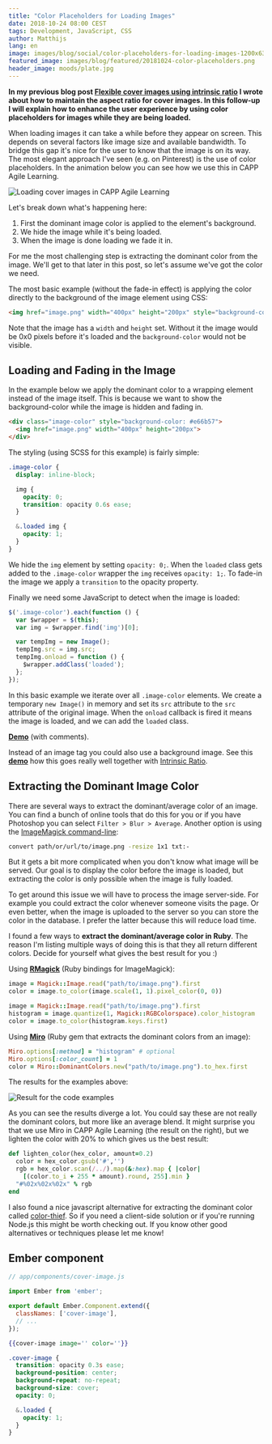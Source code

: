 ```yaml
---
title: "Color Placeholders for Loading Images"
date: 2018-10-24 08:00 CEST
tags: Development, JavaScript, CSS
author: Matthijs
lang: en
image: images/blog/social/color-placeholders-for-loading-images-1200x630.jpg
featured_image: images/blog/featured/20181024-color-placeholders.png
header_image: moods/plate.jpg
---
```


__In my previous blog post [Flexible cover images using intrinsic ratio](/blog/flexible-cover-images-using-intrinsic-ratio/) I wrote about how to maintain the aspect ratio for cover images. In this follow-up I will explain how to enhance the user experience by using color placeholders for images while they are being loaded.__

When loading images it can take a while before they appear on screen. This depends on several factors like image size and available bandwidth. To bridge this gap it's nice for the user to know that the image is on its way. The most elegant approach I've seen (e.g. on Pinterest) is the use of color placeholders. In the animation below you can see how we use this in CAPP Agile Learning.

![Loading cover images in CAPP Agile Learning](/images/blog/capp-agile-space-tile-loading.gif)

Let's break down what's happening here:

1.  First the dominant image color is applied to the element's background.
2.  We hide the image while it's being loaded.
3.  When the image is done loading we fade it in.

For me the most challenging step is extracting the dominant color from the image. We'll get to that later in this post, so let's assume we've got the color we need.

The most basic example (without the fade-in effect) is applying the color directly to the background of the image element using CSS:

```html
<img href="image.png" width="400px" height="200px" style="background-color: #e66b57">
```

Note that the image has a `width` and `height` set. Without it the image would be 0x0 pixels before it's loaded and the `background-color` would not be visible.

## Loading and Fading in the Image

In the example below we apply the dominant color to a wrapping element instead of the image itself. This is because we want to show the background-color while the image is hidden and fading in.

```html
<div class="image-color" style="background-color: #e66b57">
  <img href="image.png" width="400px" height="200px">
</div>
```

The styling (using SCSS for this example) is fairly simple:

```scss
.image-color {
  display: inline-block;

  img {
    opacity: 0;
    transition: opacity 0.6s ease;
  }

  &.loaded img {
    opacity: 1;
  }
}
```

We hide the `img` element by setting `opacity: 0;`. When the `loaded` class gets added to the `.image-color` wrapper the `img` receives `opacity: 1;`. To fade-in the image we apply a `transition` to the opacity property.

Finally we need some JavaScript to detect when the image is loaded:

```js
$('.image-color').each(function () {
  var $wrapper = $(this);
  var img = $wrapper.find('img')[0];

  var tempImg = new Image();
  tempImg.src = img.src;
  tempImg.onload = function () {
    $wrapper.addClass('loaded');
  };
});
```

In this basic example we iterate over all `.image-color` elements. We create a temporary `new Image()` in memory and set its `src` attribute to the `src` attribute of the original image. When the `onload` callback is fired it means the image is loaded, and we can add the `loaded` class.

**[Demo](http://codepen.io/snap/pen/avQzzG)** (with comments).

Instead of an image tag you could also use a background image. See this **[demo](http://codepen.io/snap/pen/RWqNLw)** how this goes really well together with [Intrinsic Ratio](/blog/flexible-cover-images-using-intrinsic-ratio/).

## Extracting the Dominant Image Color

There are several ways to extract the dominant/average color of an image. You can find a bunch of online tools that do this for you or if you have Photoshop you can select `Filter > Blur > Average`. Another option is using the [ImageMagick command-line](http://www.imagemagick.org/script/command-line-processing.php):

```bash
convert path/or/url/to/image.png -resize 1x1 txt:-
```

But it gets a bit more complicated when you don't know what image will be served. Our goal is to display the color before the image is loaded, but extracting the color is only possible when the image is fully loaded.

To get around this issue we will have to process the image server-side. For example you could extract the color whenever someone visits the page. Or even better, when the image is uploaded to the server so you can store the color in the database. I prefer the latter because this will reduce load time.

I found a few ways to **extract the dominant/average color in Ruby**. The reason I'm listing multiple ways of doing this is that they all return different colors. Decide for yourself what gives the best result for you :)

Using **[RMagick](https://github.com/rmagick/rmagick)** (Ruby bindings for ImageMagick):

```rb
image = Magick::Image.read("path/to/image.png").first
color = image.to_color(image.scale(1, 1).pixel_color(0, 0))
```

```rb
image = Magick::Image.read("path/to/image.png").first
histogram = image.quantize(1, Magick::RGBColorspace).color_histogram
color = image.to_color(histogram.keys.first)
```

Using **[Miro](https://github.com/jonbuda/miro)** (Ruby gem that extracts the dominant colors from an image):

```rb
Miro.options[:method] = "histogram" # optional
Miro.options[:color_count] = 1
color = Miro::DominantColors.new("path/to/image.png").to_hex.first
```

The results for the examples above:

![Result for the code examples](blog/dominant-colors.png)

As you can see the results diverge a lot. You could say these are not really the dominant colors, but more like an average blend. It might surprise you that we use Miro in CAPP Agile Learning (the result on the right), but we lighten the color with 20% to which gives us the best result:

```rb
def lighten_color(hex_color, amount=0.2)
  color = hex_color.gsub('#','')
  rgb = hex_color.scan(/../).map(&:hex).map { |color|
    [(color.to_i + 255 * amount).round, 255].min }
  "#%02x%02x%02x" % rgb
end
```

I also found a nice javascript alternative for extracting the dominant color called [color-thief](https://github.com/lokesh/color-thief/). So if you need a client-side solution or if you're running Node.js this might be worth checking out. If you know other good alternatives or techniques please let me know!

## Ember component

```js
// app/components/cover-image.js

import Ember from 'ember';

export default Ember.Component.extend({
  classNames: ['cover-image'],
  // ...
});
```

```hbs
{{cover-image image='' color=''}}
```

```scss
.cover-image {
  transition: opacity 0.3s ease;
  background-position: center;
  background-repeat: no-repeat;
  background-size: cover;
  opacity: 0;

  &.loaded {
    opacity: 1;
  }
}
```

